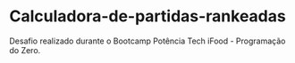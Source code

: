 # Calculadora-de-partidas-rankeadas
Desafio realizado durante o Bootcamp Potência Tech iFood - Programação do Zero. 
